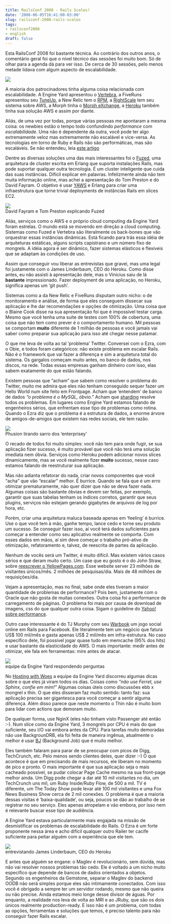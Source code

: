 ```yaml
---
title: RailsConf 2008 - Rails Scales!
date: '2008-06-05T16:41:00-03:00'
slug: railsconf-2008-rails-scales
tags:
- railsconf2008
- english
draft: false
---
```


Esta RailsConf 2008 foi bastante técnica. Ao contrário dos outros anos, o comentário geral foi que o nível técnico das sessões foi muito bom. Só de olhar para a agenda dá para ver isso. De cerca de 30 sessões, pelo menos metade lidava com algum aspecto de escalabilidade.

[![](http://s3.amazonaws.com/akitaonrails/assets/2008/6/5/DSC05900.JPG)](http://gallery.mac.com/akitaonrails#100097/DSC05900&bgcolor=black)


A maioria dos patrocinadores tinha alguma coisa relacionada com escalabilidade. A Engine Yard apresentou o [Vertebra](http://www.slideshare.net/ezmobius/vertebra), a FiveRuns apresentou seu [TuneUp](http://www.fiveruns.com/products/tuneup), a New Relic tem o [RPM](http://www.newrelic.com/RPM-production-demo.html), a [RightScale](http://www.rightscale.com/m/features.html) tem seu sistema sobre AWS, a Morph tinha o [Morph eXchange](http://www.morphexchange.com/), a [Heroku](http://www.heroku.com) também tinha sua solução AWS e assim por diante.

Aliás, de uma vez por todas, porque várias pessoas me apontaram a mesma coisa: os newbies estão o tempo todo confundindo _performance_ com _escalabilidade_. Uma não é dependente da outra, você pode ter algo extremamente veloz mas extremamente não escalável e vice-versa. As tecnologias em torno de Ruby e Rails não são performáticas, mas são escaláveis. Se não entendeu, leia [este artigo](http://highscalability.com/scalability-vs-performance-vs-availability-vs-reliability-also-scale-vs-scale-out)

Dentre as diversas soluções uma das mais interessantes foi o [Fuzed](http://repo.or.cz/w/fuzed.git), uma arquitetura de cluster escrita em Erlang que suporta instalações Rails, mas pode suportar qualquer outra tecnologia. É um cluster inteligente que cuida das suas instâncias. Difícil explicar em palavras. Infelizmente ainda não tem muita informação online, mas achei a apresentação do Tom Preston e do David Fayram. O objetivo é usar [YAWS](http://www.infoq.com/articles/vinoski-erlang-rest) e Erlang para criar uma infraestrutura que torne trivial deployments de instâncias Rails em slices EC2.

[![](http://s3.amazonaws.com/akitaonrails/assets/2008/6/5/DSC06033.JPG)](http://gallery.mac.com/akitaonrails#100097/DSC06033&bgcolor=black)   
David Fayram e Tom Preston explicando Fuzed

Aliás, serviços como o AWS e o próprio cloud computing da Engine Yard foram estrelas. O mundo está se movendo em direção a cloud computing. Sistemas como Fuzed e Vertebra são literalmente os back-bones que vão orquestrar essas instâncias dinâmicas. Está ficando para trás essa idéia de arquiteturas estáticas, alguns scripts capistrano e um número fixo de mongrels. A idéia agora é ser dinâmico, fazer sistemas elásticos e flexíveis que se adaptam às condições de uso.

Assim que conseguir vou liberar as entrevistas que gravei, mas uma legal foi justamente com o James Linderbaum, CEO do Heroku. Como disse antes, eu não assisti à apresentação dele, mas o Vinicius saiu de lá **bastante** impressionado. Fazer deployment de uma aplicação, no Heroku, significa apenas um ‘git push’.

Sistemas como a da New Relic e FiveRuns disputam outro nicho: o de monitoramento e análise, de forma que eles conseguem dissecar sua aplicação e lhe dar recomendações e opções de otimização. Uma coisa que o Blaine Cook disse na sua apresentação foi que é impossível testar carga. Mesmo que você tenha uma suíte de testes com 100% de cobertura, uma coisa que não tem como prever é o comportamento humano. Mil pessoas se comportam **muito** diferente de 1 milhão de pessoas e você jamais vai saber como preparar sua aplicação para isso até chegar nesse patamar.

O que me leva de volta ao tal ‘problema’ Twitter. Conversei com o Ezra, com o Obie, e todos foram categóricos: não existe problema em escalar Rails. Não é o framework que vai fazer a diferença e sim a arquitetura total do sistema. Os gargalos começam muito antes, no banco de dados, nos discos, na rede. Todas essas empresas ganham dinheiro com isso, elas sabem exatamente do que estão falando.

Existem pessoas que “acham” que sabem como resolver o problema do Twitter, muito me admira que eles não tenham conseguido sequer fazer um Hello World num site feito em Frontpage. Acham que ‘entendem’ de banco de dados _“o problema é o MySQL, óbvio.”_ Acham que [sharding](http://lethargy.org/~jesus/archives/95-Partitioning-vs.-Federation-vs.-Sharding.html) resolve todos os problemas. Em lugares como Engine Yard estamos falando de engenheiros sérios, que enfrentam esse tipo de problemas como rotina. Quando o Ezra diz que o problema é a estrutura de dados, a enorme árvore de amigos-de-amigos que existem nas redes sociais, ele tem razão.

[![](http://s3.amazonaws.com/akitaonrails/assets/2008/6/5/DSC06112.JPG)](http://gallery.mac.com/akitaonrails#100097/DSC06112&bgcolor=black)   
Phusion tirando sarro dos ‘enterprisey’

O recado de todos foi muito simples: você não tem para onde fugir, se sua aplicação fizer sucesso, é muito provável que você não terá uma solução imediata nem óbvia. Serviços como Heroku podem adicionar novos slices dinamicamente, mas se você realmente fizer **muito** sucesso, nesse caso estamos falando de reestruturar sua aplicação.

Mas não adianta refatorar do nada, criar novos componentes que você “acha” que vão “escalar” melhor. É burrice. Quando se fala que é um erro otimizar prematuramente, não quer dizer que não se deva fazer nada. Algumas coisas são bastante óbvias e devem ser feitas, por exemplo, garantir que suas tabelas tenham os índices corretos, garantir que seus plugins, serviços não estejam gerando gigabytes de arquivos de log por hora, etc.

Porém, criar uma arquitetura maluca baseada apenas em ‘feeling’ é burrice. Use o que você tem à mão, ganhe tempo, lance cedo e torne seu produto um sucesso. Se conseguir fazer isso, aí você terá dados suficientes para começar a entender como seu aplicativo realmente se comporta. Com esses dados em mãos, aí sim deve começar o trabalho pró-ativo de otimização, refatoramento e, talvez, de reescrita de partes da aplicação.

Nenhum de vocês será um Twitter, é muito difícil. Mas existem vários casos sérios e que deram muito certo. Um case que eu gosto é o do John Straw, sobre [reescrever o YellowPages.com](http://en.oreilly.com/rails2008/public/schedule/detail/2082). Esse website server 23 milhões de visitantes únicos/mês. 2 milhões de pesquisas/dia. Mais de 48 milhões de requisições/dia.

Vejam a apresentação, mas no final, sabe onde eles tiveram a maior quantidade de problemas de performance? Pois bem, justamente com o Oracle que não gosta de muitas conexões. Outra coisa foi a performance de carregamento de páginas. O problema foi mais por causa de download de imagens, css do que qualquer outra coisa. Sigam o guideline do [Yahoo! sobre performance](http://developer.yahoo.com/performance/).

Outro case interessante é do TJ Murphy com seu [Warbook](http://en.oreilly.com/rails2008/public/schedule/detail/2127) um jogo social online em Rails para Facebook. Ele literalmente tem um negócio que fatura US$ 100 mil/mês e gasta apenas US$ 2 mil/mês em infra-estrutura. No caso específico dele, foi possível jogar quase tudo em memcache (95% dos hits) e usar bastante da elasticidade do AWS. O mais importante: medir antes de otimizar, ele fala em ferramentas: mire antes de atacar.

[![](http://s3.amazonaws.com/akitaonrails/assets/2008/6/5/DSC05924.JPG)](http://gallery.mac.com/akitaonrails#100097/DSC05924&bgcolor=black)   
equipe da Engine Yard respondendo perguntas

No [Hosting with Woes](http://en.oreilly.com/rails2008/public/schedule/detail/2043) a equipe da Engine Yard discorreu algumas dicas sobre o que eles já viram todos os dias. Coisas como _“não use Ferret, use Sphinx, confie em mim!”_ Algumas coisas úteis como discussões ebb x mongrel x thin. O que eles disseram faz muito sentido: tanto faz: sua aplicação precisa ser gigantesca para você começar a sentir alguma diferença. Além disso parece que neste momento o Thin não é muito bom para lidar com actions que demoram muito.

De qualquer forma, use NginX (eles não tinham visto Passenger até então :-). Num slice como da Engine Yard, 3 mongrels por CPU é mais do que suficiente, seu I/O vai embora antes da CPU. Para tarefas muito demoradas não use BackgrounDRB, ela foi feita de maneira ingênua, atualmente o melhor é usar [BJ](http://codeforpeople.rubyforge.org/svn/bj/trunk/README) (Background Job) que é muito melhor.

Eles também falaram para parar de se preocupar com picos de Digg, TechCrunch, etc. Pelo menos sendo clientes deles, quer dizer :-) O que acontece é que em precisando de mais recursos, ele liberam no momento de pico e pronto. O mais importante é que sua aplicação seja o mais cacheado possível, se pudar colocar Page Cache mesmo na sua front-page melhor ainda. Um Digg pode chegar a dar até 10 mil visitantes no dia, um TechCrunch uns mil, um Ruby Inside/Ruby Flow, de 500 a mil. TV é diferente, um The Today Show pode levar até 100 mil visitantes e uma Fox News Business Show cerca de 2 mil conexões. O problema é que a maioria dessas visitas é ‘baixa-qualidade’, ou seja, poucos se dão ao trabalho de se registrar no seu serviço. Eles apenas atropelam e vão embora, por isso nem é relevante buscar esse tipo de audiência.

A Engine Yard estava particularmente mais engajada na missão de desmistificar os problemas de escalabilidade do Rails. O Ezra é um forte proponente nessa área e acho difícil qualquer outro Railer ter cacife suficiente para peitar alguém com a experiência que ele tem.

[![](http://s3.amazonaws.com/akitaonrails/assets/2008/6/5/DSC06055.JPG)](http://gallery.mac.com/akitaonrails#100097/DSC06055&bgcolor=black)   
entrevistando James Linderbaum, CEO do Heroku

E antes que alguém se engane: o Maglev é revolucionário, sem dúvida, mas não vai resolver nossos problemas tão cedo. Ele é voltado a um nicho muito específico que depende de bancos de dados orientados a objetos. Segundo os engenheiros da Gemstone, separar o Maglev do backend OODB não será simples porque eles são intimamente conectados. Com isso você é obrigado a sempre ter um servidor rodando, mesmo que não queira ou não precise. Ainda estamos meio longe desse divisor de águas. Por enquanto, a realidade nos leva de volta ao MRI e ao JRuby, que são os dois únicos realmente production-ready. E isso não é um problema, com todas as opções, ferramentas e soluções que temos, é preciso talento para não conseguir fazer Rails escalar.

